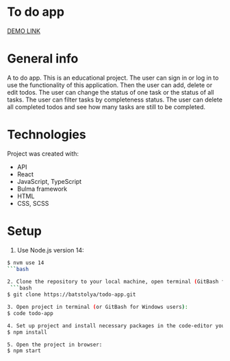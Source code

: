# To do app
[DEMO LINK](https://batstolya.github.io/react-todo-app/)
# General info
A to do app. This is an educational project. The user can sign in or log in to use the functionality of this application. Then the user can add, delete or edit todos. The user can change the status of one task or the status of all tasks. The user can filter tasks by completeness status. The user can delete all completed todos and see how many tasks are still to be completed.
# Technologies
Project was created with:

- API
- React
- JavaScript, TypeScript
- Bulma framework
- HTML
- CSS, SCSS

# Setup
1. Use Node.js version 14:
```bash
$ nvm use 14
```bash
 
2. Clone the repository to your local machine, open terminal (GitBash for Windows users) and clone repo with command bellow:
 ```bash
$ git clone https://batstolya/todo-app.git

3. Open project in terminal (or GitBash for Windows users):
$ code todo-app

4. Set up project and install necessary packages in the code-editor you use:
$ npm install

5. Open the project in browser:
$ npm start
